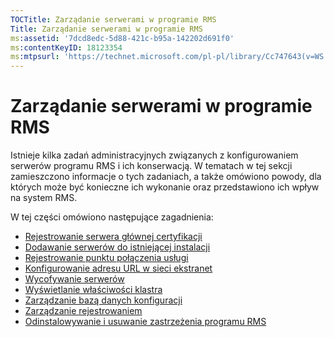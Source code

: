 ```yaml
---
TOCTitle: Zarządanie serwerami w programie RMS
Title: Zarządanie serwerami w programie RMS
ms:assetid: '7dcd8edc-5d88-421c-b95a-142202d691f0'
ms:contentKeyID: 18123354
ms:mtpsurl: 'https://technet.microsoft.com/pl-pl/library/Cc747643(v=WS.10)'
---
```


Zarządanie serwerami w programie RMS
====================================

Istnieje kilka zadań administracyjnych związanych z konfigurowaniem serwerów programu RMS i ich konserwacją. W tematach w tej sekcji zamieszczono informacje o tych zadaniach, a także omówiono powody, dla których może być konieczne ich wykonanie oraz przedstawiono ich wpływ na system RMS.

W tej części omówiono następujące zagadnienia:

-   [Rejestrowanie serwera głównej certyfikacji](https://technet.microsoft.com/3f69d25e-ecae-447f-b741-a819c8cf6227)
-   [Dodawanie serwerów do istniejącej instalacji](https://technet.microsoft.com/7f3598ff-cd19-4daa-aa65-877f7f95a8ec)
-   [Rejestrowanie punktu połączenia usługi](https://technet.microsoft.com/446d83ec-3224-45e2-9697-625e7db338f3)
-   [Konfigurowanie adresu URL w sieci ekstranet](https://technet.microsoft.com/88fec9ff-c96c-4d20-8856-0485e7507572)
-   [Wycofywanie serwerów](https://technet.microsoft.com/52005e2e-9563-4ba0-906c-3cc76f9c378f)
-   [Wyświetlanie właściwości klastra](https://technet.microsoft.com/d1307d46-8fcc-4bee-bfe7-f684bb2254c9)
-   [Zarządzanie bazą danych konfiguracji](https://technet.microsoft.com/21551ca0-d09e-48ee-a9b3-287ed4586db7)
-   [Zarządzanie rejestrowaniem](https://technet.microsoft.com/8fccfc57-2135-494e-8e44-f6191bf5e4a0)
-   [Odinstalowywanie i usuwanie zastrzeżenia programu RMS](https://technet.microsoft.com/cae1ed5b-f716-41f0-8e14-7cbfef405331)
